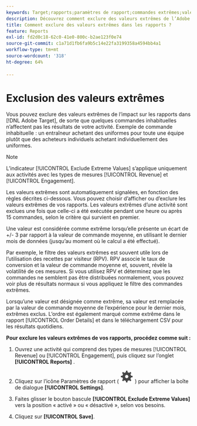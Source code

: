 ```yaml
---
keywords: Target;rapports;paramètres de rapport;commandes extrêmes;valeurs extrêmes
description: Découvrez comment exclure des valeurs extrêmes de l’Adobe des rapports afin  [!DNL Target]  quelques commandes inhabituelles n’affectent pas les résultats de votre activité.
title: Comment exclure des valeurs extrêmes dans les rapports ?
feature: Reports
exl-id: fd2d0c18-62c0-41e0-800c-b2ae123f0e74
source-git-commit: c1a71d1fb6fa9b5c14e22fa3199358a4594bb4a1
workflow-type: tm+mt
source-wordcount: '318'
ht-degree: 64%

---
```


# Exclusion des valeurs extrêmes

Vous pouvez exclure des valeurs extrêmes de l’impact sur les rapports dans [!DNL Adobe Target], de sorte que quelques commandes inhabituelles n’affectent pas les résultats de votre activité. Exemple de commande inhabituelle : un entraîneur achetant des uniformes pour toute une équipe plutôt que des acheteurs individuels achetant individuellement des uniformes.

>[!NOTE]
>
>L’indicateur [!UICONTROL Exclude Extreme Values] s’applique uniquement aux activités avec les types de mesures [!UICONTROL Revenue] et [!UICONTROL Engagement].

Les valeurs extrêmes sont automatiquement signalées, en fonction des règles décrites ci-dessous. Vous pouvez choisir d’afficher ou d’exclure les valeurs extrêmes de vos rapports. Les valeurs extrêmes d’une activité sont exclues une fois que celle-ci a été exécutée pendant une heure ou après 15 commandes, selon le critère qui survient en premier.

Une valeur est considérée comme extrême lorsqu’elle présente un écart de +/- 3 par rapport à la valeur de commande moyenne, en utilisant le dernier mois de données (jusqu’au moment où le calcul a été effectué).

Par exemple, le filtre des valeurs extrêmes est souvent utile lors de l’utilisation des recettes par visiteur (RPV). RPV associe le taux de conversion et la valeur de commande moyenne et, souvent, révèle la volatilité de ces mesures. Si vous utilisez RPV et déterminez que les commandes ne semblent pas être distribuées normalement, vous pouvez voir plus de résultats normaux si vous appliquez le filtre des commandes extrêmes.

Lorsqu’une valeur est désignée comme extrême, sa valeur est remplacée par la valeur de commande moyenne de l’expérience pour le dernier mois, extrêmes exclus. L’ordre est également marqué comme extrême dans le rapport [!UICONTROL Order Details] et dans le téléchargement CSV pour les résultats quotidiens.

**Pour exclure les valeurs extrêmes de vos rapports, procédez comme suit :**

1. Ouvrez une activité qui comprend des types de mesures [!UICONTROL Revenue] ou [!UICONTROL Engagement], puis cliquez sur l’onglet **[!UICONTROL Reports]** .
1. Cliquez sur l’icône Paramètres de rapport ( ![icône Paramètres de rapport](/help/main/assets/icons/Setting.svg) ) pour afficher la boîte de dialogue **[!UICONTROL Settings]**.

1. Faites glisser le bouton bascule **[!UICONTROL Exclude Extreme Values]** vers la position « activé » ou « désactivé », selon vos besoins.
1. Cliquez sur **[!UICONTROL Save]**.
